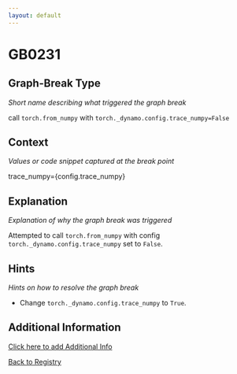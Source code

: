 ```yaml
---
layout: default
---
```

# GB0231

## Graph-Break Type
*Short name describing what triggered the graph break*

call `torch.from_numpy` with `torch._dynamo.config.trace_numpy=False`

## Context
*Values or code snippet captured at the break point*

trace_numpy={config.trace_numpy}

## Explanation
*Explanation of why the graph break was triggered*

Attempted to call `torch.from_numpy` with config `torch._dynamo.config.trace_numpy` set to `False`.

## Hints
*Hints on how to resolve the graph break*

- Change `torch._dynamo.config.trace_numpy` to `True`.


## Additional Information

<!-- ADDITIONAL INFORMATION START - Add custom information below this line -->

<!-- ADDITIONAL INFORMATION END -->


[Click here to add Additional Info](https://github.com/pytorch-labs/compile-graph-break-site/edit/main/docs/gb/gb0231.md)

[Back to Registry](../index.html)
